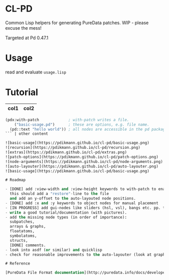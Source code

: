 # CL-PD

Common Lisp helpers for generating PureData patches. WIP - please excuse the mess!

Targeted at Pd 0.47.1

# Usage

read and evaluate `usage.lisp`

# Tutorial

col1 | col2
---|---
```lisp
(pdx:with-patch             ; with-patch writes a file.
    ("basic-usage.pd")      ; these are options, e.g. file name.
  (pd::text "hello world")) ; all nodes are accessible in the pd package. use pd::node because some overwrite/shadow cl-user (e.g. list).
``` | other content

![basic-usage](https://pdikmann.github.io/cl-pd/basic-usage.png)
![recursion](https://pdikmann.github.io/cl-pd/recursion.png)
![extras](https://pdikmann.github.io/cl-pd/extras.png)
![patch-options](https://pdikmann.github.io/cl-pd/patch-options.png)
![node-arguments](https://pdikmann.github.io/cl-pd/node-arguments.png)
![auto-layouter](https://pdikmann.github.io/cl-pd/auto-layouter.png)
![basic-usage](https://pdikmann.github.io/cl-pd/basic-usage.png)

# Roadmap

- [DONE] add :view-width and :view-height keywords to with-patch to enable graph-on-parent.
  this should add a "restore"-line to the file
  and add an y-offset to the auto-layouted node positions.
- [DONE] add :x and :y keywords to object nodes for manual placement
- [IN PROGRESS] add gui-nodes like sliders (hsl, vsl), bangs etc. pp. that have dozens of parameters
- write a good tutorial/documentation (with pictures).
- add the missing node types (in order of importance): 
  subpatches,
  arrays & graphs, 
  floatatoms, 
  symbolatoms, 
  structs, 
  [DONE] comments.
- look into asdf (or similar) and quicklisp
- check for reasonable improvements to the auto-layouter (look at graphviz for inspiration)

# Reference

[PureData File Format documentation](http://puredata.info/docs/developer/PdFileFormat#6)
